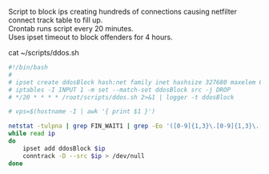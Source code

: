 Script to block ips creating hundreds of connections causing netfilter connect track table to fill up.  
Crontab runs script every 20 minutes.  
Uses ipset timeout to block offenders for 4 hours.  

cat ~/scripts/ddos.sh 
``` sh
#!/bin/bash
#
# ipset create ddosBlock hash:net family inet hashsize 327680 maxelem 655360 timeout 14400
# iptables -I INPUT 1 -m set --match-set ddosBlock src -j DROP
# */20 * * * * /root/scripts/ddos.sh 2>&1 | logger -t ddosBlock

# vps=$(hostname -I | awk '{ print $1 }')

netstat -tulpna | grep FIN_WAIT1 | grep -Eo '([0-9]{1,3}\.[0-9]{1,3}\.[0-9]{1,3}\.[0-9]{1,3})' | sort | uniq -c | awk '$1 > 50 { print $2}' | sed -e '/207.246.87.96/d' |
while read ip
do
    ipset add ddosBlock $ip
    conntrack -D --src $ip > /dev/null
done
```
